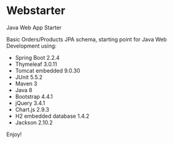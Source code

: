# Webstarter
Java Web App Starter

Basic Orders/Products JPA schema, starting point for Java Web Development using:

- Spring Boot 2.2.4
- Thymeleaf 3.0.11
- Tomcat embedded 9.0.30
- JUnit 5.5.2
- Maven 3
- Java 8
- Bootstrap 4.4.1
- jQuery 3.4.1
- Chart.js 2.9.3
- H2 embedded database 1.4.2
- Jackson 2.10.2

Enjoy!
 
